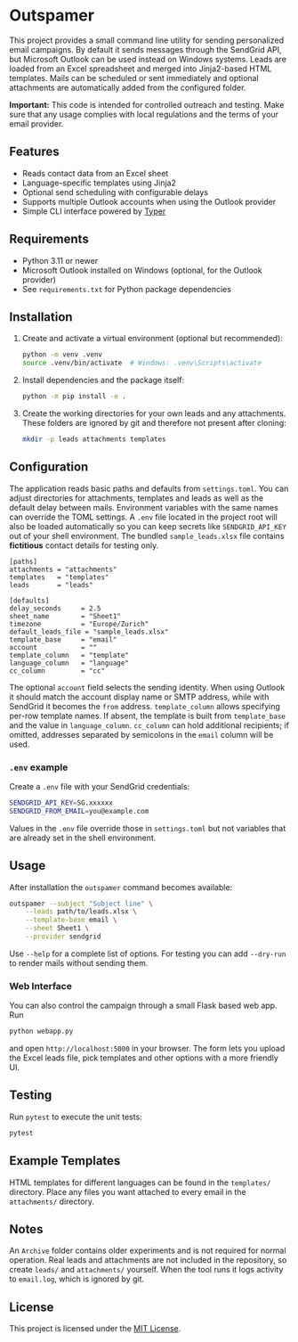 # Outspamer

This project provides a small command line utility for sending personalized email campaigns. By default it sends messages through the SendGrid API, but Microsoft Outlook can be used instead on Windows systems. Leads are loaded from an Excel spreadsheet and merged into Jinja2-based HTML templates. Mails can be scheduled or sent immediately and optional attachments are automatically added from the configured folder.

**Important:** This code is intended for controlled outreach and testing. Make sure that any usage complies with local regulations and the terms of your email provider.

## Features

- Reads contact data from an Excel sheet
- Language-specific templates using Jinja2
- Optional send scheduling with configurable delays
- Supports multiple Outlook accounts when using the Outlook provider
- Simple CLI interface powered by [Typer](https://typer.tiangolo.com)

## Requirements

- Python 3.11 or newer
- Microsoft Outlook installed on Windows (optional, for the Outlook provider)
- See `requirements.txt` for Python package dependencies

## Installation

1. Create and activate a virtual environment (optional but recommended):

   ```bash
   python -m venv .venv
   source .venv/bin/activate  # Windows: .venv\Scripts\activate
   ```

2. Install dependencies and the package itself:

   ```bash
   python -m pip install -e .
   ```

3. Create the working directories for your own leads and any attachments. These
   folders are ignored by git and therefore not present after cloning:

   ```bash
   mkdir -p leads attachments templates
   ```

## Configuration

The application reads basic paths and defaults from `settings.toml`. You can adjust directories for attachments, templates and leads as well as the default delay between mails. Environment variables with the same names can override the TOML settings. A `.env` file located in the project root will also be loaded automatically so you can keep secrets like `SENDGRID_API_KEY` out of your shell environment.
The bundled `sample_leads.xlsx` file contains **fictitious** contact details for testing only.

```
[paths]
attachments = "attachments"
templates   = "templates"
leads       = "leads"

[defaults]
delay_seconds     = 2.5
sheet_name        = "Sheet1"
timezone          = "Europe/Zurich"
default_leads_file = "sample_leads.xlsx"
template_base     = "email"
account           = ""
template_column   = "template"
language_column   = "language"
cc_column         = "cc"
```

The optional `account` field selects the sending identity. When using Outlook it
should match the account display name or SMTP address, while with SendGrid it
becomes the `from` address. `template_column` allows specifying per-row template
names. If absent, the template is built from `template_base` and the value in
`language_column`. `cc_column` can hold additional recipients; if omitted,
addresses separated by semicolons in the `email` column will be used.

### `.env` example

Create a `.env` file with your SendGrid credentials:

```bash
SENDGRID_API_KEY=SG.xxxxxx
SENDGRID_FROM_EMAIL=you@example.com
```

Values in the `.env` file override those in `settings.toml` but not variables that are already set in the shell environment.


## Usage

After installation the `outspamer` command becomes available:

```bash
outspamer --subject "Subject line" \
    --leads path/to/leads.xlsx \
    --template-base email \
    --sheet Sheet1 \
    --provider sendgrid
```

Use `--help` for a complete list of options. For testing you can add `--dry-run` to render mails without sending them.

### Web Interface

You can also control the campaign through a small Flask based web app. Run

```bash
python webapp.py
```

and open `http://localhost:5000` in your browser. The form lets you upload the
Excel leads file, pick templates and other options with a more friendly UI.

## Testing

Run `pytest` to execute the unit tests:

```bash
pytest
```

## Example Templates

HTML templates for different languages can be found in the `templates/` directory. Place any files you want attached to every email in the `attachments/` directory.

## Notes

An `Archive` folder contains older experiments and is not required for normal operation. Real leads and attachments are not included in the repository, so create `leads/` and `attachments/` yourself. When the tool runs it logs activity to `email.log`, which is ignored by git.


## License

This project is licensed under the [MIT License](LICENSE).
